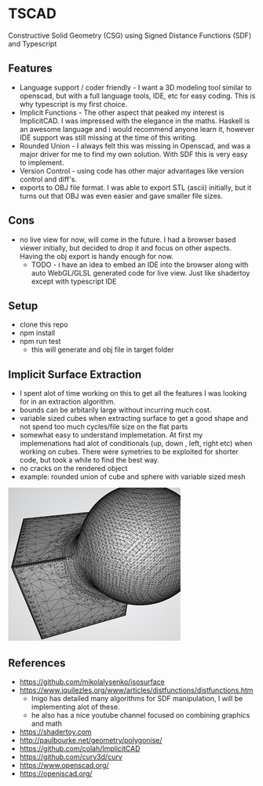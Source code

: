 # TSCAD 
Constructive Solid Geometry (CSG) using Signed Distance Functions (SDF) and Typescript 

## Features
* Language support / coder friendly - I want a 3D modeling tool similar to openscad, but with a full language tools, IDE, etc for easy coding.  This is why typescript is my first choice.
* Implicit Functions - The other aspect that peaked my interest is ImplicitCAD.  I was impressed with the elegance in the maths. Haskell is an awesome language and i would recommend anyone learn it, however IDE support was still missing at the time of this writing.
* Rounded Union - I always felt this was missing in Openscad, and was a major driver for me to find my own solution.  With SDF this is very easy to implement.
* Version Control - using code has other major advantages like version control and diff's.
* exports to OBJ file format.  I was able to export STL (ascii) initially, but it turns out that OBJ was even easier and gave smaller file sizes.

## Cons
* no live view for now, will come in the future. I had a browser based viewer initially, but decided to drop it and focus on other aspects. Having the obj export is handy enough for now.
  - TODO - i have an idea to embed an IDE into the browser along with auto WebGL/GLSL generated code for live view. Just like shadertoy except with typescript IDE

## Setup
* clone this repo
* npm install
* npm run test
  - this will generate and obj file in target folder

## Implicit Surface Extraction
 - I spent alot of time working on this to get all the features I was looking for in an extraction algorithm.
 - bounds can be arbitarily large without incurring much cost.
 - variable sized cubes when extracting surface to get a good shape and not spend too much cycles/file size on the flat parts
 - somewhat easy to understand implemetation.  At first my implemenations had alot of conditionals (up, down , left, right etc) when working on cubes.  There were symetries to be exploited for shorter code, but took a while to find the best way.
 - no cracks on the rendered object
 - example: rounded union of cube and sphere with variable sized mesh

![sphere cube](./pics/sphere-cube.jpg?raw=true "sphere cube")

## References
* https://github.com/mikolalysenko/isosurface
* https://www.iquilezles.org/www/articles/distfunctions/distfunctions.htm
  - Inigo has detailed many algorithms for SDF manipulation, I will be implementing alot of these.
  - he also has a nice youtube channel focused on combining graphics and math
* https://shadertoy.com
* http://paulbourke.net/geometry/polygonise/
* https://github.com/colah/ImplicitCAD
* https://github.com/curv3d/curv
* https://www.openscad.org/
* https://openjscad.org/
